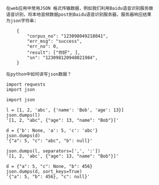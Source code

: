     在web应用中常用JSON 格式传输数据，例如我们利用Baidu语音识别服务做
    语音识别，将本地音频数据post到Baidu语音识别服务器，服务器响应结果
    为json字符串:
    
        {
            "corpus_no": "123098049218041",
            "err_msg": "success",
            "err_no": 0,
            "result": ["你好", ],
            "sn": "123098120948021984",
        }
        
    在python中如何读写json数据？
    
    import requests
    import json
    
    import json
    
    l = [1, 2, 'abc', {'name': 'Bob', 'age': 13}]
    json.dumps(l)
    '[1, 2, "abc", {"age": 13, "name": "Bob"}]'
    
    d = {'b': None, 'a': 5, 'c': 'abc'}
    json.dumps(d)
    '{"a": 5, "c": "abc", "b": null}'

    json.dumps(l, separators=[',', ':'])
    '[1, 2, 'abc', {"age": 13, "name": "Bob"}]'
    
    d = {"a": 5, "c": None, "b": 456} 
    json.dumps(d, sort_keys=True)
    '{"a": 5, "b": 456}, "c": null}'
    
    
    
    
    
    
    
    
    
    
    
    
    
    
    
    
    
    
    
    
    
